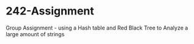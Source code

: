 # 242-Assignment
Group Assignment - using a Hash table and Red Black Tree to Analyze a large amount of strings

